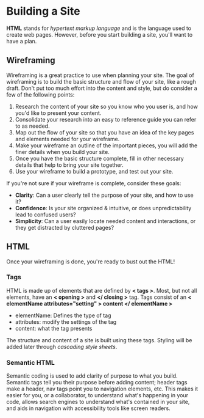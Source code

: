 # Building a Site
**HTML** stands for *hypertext markup language* and is the language used to create web pages. However, before you start building a site, you'll want to have a plan.

## Wireframing
Wireframing is a great practice to use when planning your site. The goal of wireframing is to build the basic structure and flow of your site, like a rough draft. Don't put too much effort into the content and style, but do consider a few of the following points:
1. Research the content of your site so you know who you user is, and how you'd like to present your content.
2. Consolidate your research into an easy to reference guide you can refer to as needed.
3. Map out the flow of your site so that you have an idea of the key pages and elements needed for your wireframe.
4. Make your wireframe an outline of the important pieces, you will add the finer details when you build your site.
5. Once you have the basic structure complete, fill in other necessary details that help to bring your site together.
6. Use your wireframe to build a prototype, and test out your site.

If you're not sure if your wireframe is complete, consider these goals:
- **Clarity**: Can a user clearly tell the purpose of your site, and how to use it?
- **Confidence**: Is your site organized & intuitive, or does unpredictability lead to confused users?
- **Simplicity**: Can a user easily locate needed content and interactions, or they get distracted by cluttered pages?

## HTML
Once your wireframing is done, you're ready to bust out the HTML!

### Tags
HTML is made up of elements that are defined by **< tags >**. Most, but not all elements, have an **< opening >** and **</ closing >** tag.
Tags consist of an **< elementName attributes="setting" > content </ elementName >**
- elementName: Defines the type of tag
- attributes: modify the settings of the tag
- content: what the tag presents

The structure and content of a site is built using these tags. Styling will be added later through *cascading style sheets*.

### Semantic HTML
Semantic coding is used to add clarity of purpose to what you build. Semantic tags tell you their purpose before adding content; header tags make a header, nav tags point you to navigation elements, etc.
This makes it easier for you, or a collaborator, to understand what's happening in your code, allows search engines to understand what's contained in your site, and aids in navigation with accessibility tools like screen readers.
